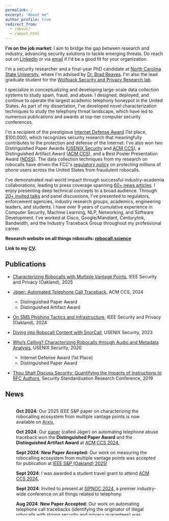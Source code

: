```yaml
---
permalink: /
excerpt: "About me"
author_profile: true
redirect_from: 
  - /about/
  - /about.html
---
```


**I'm on the job market**: I aim to bridge the gap between research and industry, advancing security solutions to tackle emerging threats. Do reach out on [LinkedIn](https://www.linkedin.com/in/sathviknprasad/) or via [email](../contact/) if I'd be a good fit for your organization.

I'm a security researcher and a final-year PhD candidate at [North Carolina State University](https://www.csc.ncsu.edu/), where I'm advised by [Dr. Brad Reaves](https://bradreaves.net). I'm also the lead graduate student for the [Wolfpack Security and Privacy Research lab](https://wspr.csc.ncsu.edu//people.html). 

I specialize in conceptualizing and developing large-scale data collection systems to study spam, fraud, and abuse. I designed, deployed, and continue to operate the largest academic telephony honeypot in the United States. As part of my dissertation, I've developed novel characterization techniques to study the telephony threat landscape, which have led to numerous publications and awards at top-tier computer security conferences. 

I'm a recipient of the prestigious [Internet Defense Award](https://research.facebook.com/blog/2020/08/facebook-awards-200000-to-2020-internet-defense-prize-winners-at-usenix-security/) (1st place, $100,000), which recognizes security research that meaningfully contributes to the protection and defense of the Internet. I've also won two Distinguished Paper Awards ([USENIX Security](https://www.usenix.org/conference/usenixsecurity20/presentation/prasad) and [ACM CCS](https://www.sigsac.org/ccs/CCS2024/program/awards.html)), a Distinguished Artifact Award ([ACM CCS](https://www.sigsac.org/ccs/CCS2024/program/awards.html)), and a Best Poster Presentation Award ([NDSS](https://youtu.be/oXD9F76S6G0?t=609)). The data collection techniques from my research on robocalls have driven the FCC's [regulatory policy](https://docs.fcc.gov/public/attachments/FCC-23-37A1.pdf) on protecting millions of phone users across the United States from fraudulent robocalls. 

I've demonstrated real-world impact through successful industry-academia collaborations, leading to press coverage spanning [60+ news articles](../in-the-news/). I enjoy presenting deep technical concepts to a broad audience. Through [20+ invited talks](../talks/) and panel discussions, I've presented to regulators, enforcement agencies, industry research groups, academics, engineering leaders, and students. I have over 9 years of cumulative experience in Computer Security, Machine Learning, NLP, Networking, and Software Development. I've worked at Cisco, Google/Mandiant, Centurylink, Bandwidth, and the Industry Traceback Group throughout my professional career.



**Research website on all things robocalls: [robocall.science](https://robocall.science)**

**Link to my [CV](../files/sathvik-cv.pdf).**

<h2 id="Publications">Publications</h2>

- [Characterizing Robocalls with Multiple Vantage Points](../publication/2025-05-01-vantage-point), IEEE Security and Privacy (Oakland), 2025

- [Jäger: Automated Telephone Call Traceback](../publication/2024-10-17-jager), ACM CCS, 2024
  - Distinguished Paper Award
  - Distinguished Artifact Award

- [On SMS Phishing Tactics and Infrastructure](../publication/2024-02-01-SMS-Phishing), IEEE Security and Privacy (Oakland), 2024

- [Diving into Robocall Content with SnorCall](../publication/2023-02-28-SnorCall), USENIX Security, 2023


- [Who’s Calling? Characterizing Robocalls through Audio and Metadata Analysis](../publication/2020-08-12-whoscalling), USENIX Security, 2020
  - Internet Defense Award (1st Place)
  - Distinguished Paper Award

- [Thou Shalt Discuss Security: Quantifying the Impacts of Instructions to RFC Authors](../publication/2019-11-11-rfclint), Security Standardisation Research Conference, 2019


<h2 id="news">News</h2>
<div class="content" style="overflow-y: scroll; padding-left: 10px; max-height: 350px; padding-right: 20px; margin-top: 0px;" id="div-news">

<ul>

<p><strong>Oct 2024</strong>: Our 2025 IEEE S&P paper on characterizing the robocalling ecosystem from multiple vantage points is now available on  <a
href="https://arxiv.org/abs/2410.17361">Arxiv.</a></p>

<p><strong>Oct 2024</strong>: Our <a href="https://arxiv.org/abs/2409.02839">paper</a> (called Jäger) on automating telephone abuse traceback won the <strong>Distinguished Paper Award</strong> and the <strong>Distinguished Artifact Award</strong> at <a
href="https://www.sigsac.org/ccs/CCS2024/program/awards.html">ACM CCS 2024.</a></p>

<p><strong>Sept 2024</strong>: <strong>New Paper Accepted:</strong> Our work on measuring the robocalling ecosystem from multiple vantage points was accepted for publication at <a href="https://sp2025.ieee-security.org/"> IEEE S&P (Oakland) 2025!</a> </p>

<p><strong>Sept 2024</strong>: I was awarded a student travel grant to attend <a
href="https://www.sigsac.org/ccs/CCS2024/">ACM CCS 2024.</a></p>

<p><strong>Sept 2024</strong>: Invited to present at <a
href="https://www.sipforum.org/news-events/sipnoc-2024-overview/">SIPNOC 2024</a>, a premier industry-wide conference on all things related to telephony.</p>

<p><strong>Aug 2024</strong>: <strong>New Paper Accepted:</strong> Our work on automating telephone call tracebacks (identifying the originator of illegal robocalls with strong security and privacy guarantees) was published at ACM CCS 2024! Check out the <a href="https://arxiv.org/abs/2409.02839">paper</a> (called Jäger) and the <a href="https://github.com/wspr-ncsu/jaeger"> system prototype implementation.</a> </p>


<p><strong>May 2024</strong>: Research proposal on studying Non-English Robocalls accepted at the <a href="https://conpro24.ieee-security.org/index.html">Workshop on Technology and Consumer Protection</a> (ConPro 2024)</p>

<p><strong>May 2024</strong>: <strong>New Paper Accepted</strong>: Our work on characterizing the SMS-Phishing ecosystem (<a
href="https://www.computer.org/csdl/proceedings-article/sp/2024/313000a169/1Ub24K6cHkY">"On SMS Phishing Tactics and Infrastructure"</a>) will appear at <a href="https://sp2024.ieee-security.org/">IEEE S&P 2024</a>!</p>

<p><strong>Feb 2024</strong>: Invited talk at the <a
href="https://www.nc-pace.org/2024-speakers">North Carolina Cybersecurity Symposium</a></p>

<p><strong>Nov 2023</strong>: Released <a href="https://github.com/wspr-ncsu/robocall-audio-dataset">a new curated dataset</a> along with a <a href="https://www.csc2.ncsu.edu/techreports/tech/2023/TR-2023-1.pdf">technical report</a> describing the collection of real-world robocall recordings.</p>

<p><strong>Nov 2023</strong>: Invited talk at TAPS -- UNC Chapel Hill (Triangle Area Privacy and Security Conference). </p>

<p><strong>Sept 2023</strong>: I'm one of the selected senior PhD students serving on a student panel at <a href="https://caecommunity.org/events/featured-events/2023-national-cybersecurity-education-colloquium">CAE-R Symposium</a></p>

<p><strong>Sept 2023</strong>: Invited talk at <a
href="https://www.sipforum.org/news-events/sipnoc-2023-overview/">SIPNOC 2023</a></p>

<p><strong>Aug 2023</strong>: Research talk at <a
href="https://www.usenix.org/conference/usenixsecurity23/presentation/prasad">USENIX Security 2023</a></p>

<p><strong>Aug 2023</strong>: Invited talk at <a
href="https://www.jpmorgan.com/technology/artificial-intelligence">J.P. Morgan AI Research</a>.</p>
<p><strong>May 2023</strong>: Invited talk at <a
href="https://www.resideo.com">Resideo</a>.</p>
<p><strong>April 2023</strong>: Looking forward to working with the <a
href="https://tracebacks.org/">Industry Traceback Group </a> over the summer to combat illegal robocalls.</p>
<p><strong>April 2023</strong>: I’m serving on the <a
href="https://sp2024.ieee-security.org/cfpapers.html">IEEE Security and Privacy
Program Committee </a></p>
<p><strong>April 2023</strong>: I’m serving on the <a
href="https://wisec2023.surrey.ac.uk/call-for-artifacts/">WiSec Artifact
Evaluation committee</a></p>
<p><strong>Feb 2023</strong>: I’m presenting a <a
href="https://www.ndss-symposium.org/wp-content/uploads/2023/02/NDSS2023Poster_paper_1049.pdf">poster</a>
on analyzing robocall audio content at NDSS 2023, San Diego.</p>
<p><strong>Feb 2023</strong>: Grateful to be nomination for the <a
href="https://www.csc.ncsu.edu/news/2319">Carla Savage Award</a> for
outstanding service!</p>
<p><strong>Jan 2023</strong>: Our paper “Diving into Robocall Content
with SnorCall” was accepted at <a
href="https://www.usenix.org/conference/usenixsecurity23">USENIX
Security 2023</a>!</p>
<p><strong>Jan 2023</strong>: I’m attending the NC-PaCE Cybersecurity
Symposium.</p>
<p><strong>Dec 2022</strong>: I’m serving on the <a
href="https://wisec2023.surrey.ac.uk/program-committee/">2023 ACM WiSec
Program Committee</a>!</p>
<p><strong>Oct 2022</strong>: I’m serving on the <a
href="https://www.acsac.org/2022/committees/artifact/">ACSAC Artifact
Evaluation committee</a></p>
<p><strong>May 2022</strong>: Looking forward to an exciting summer
internship with the Data Science research group at <a
href="https://www.mandiant.com/">Mandiant</a> (recently acquired by <a
href="https://www.googlecloudpresscorner.com/2022-03-08-mgc">Google</a>).</p>
<p><strong>May 2022</strong>: <strong>Career Milestone:</strong> I
passed my Oral Preliminary/Qualifying Exam. I’m officially a Doctoral
candidate!</p>
<p><strong>Apr 2022</strong>: Excited to attend <a
href="https://riskandassurancegroup.org/new-orleans-conference-5-6-apr-2022/">RAG
2022</a> as an <a
href="https://riskandassurancegroup.org/sathvik-prasad-north-carolina-state-university/">invited
panelist</a>.</p>
<p><strong>Mar 2022</strong>: I’m serving on the <a
href="https://wisec2022.cs.utsa.edu/replicability-label/">WiSec 2022</a>
Replicability Committee.</p>
<p><strong>Mar 2022</strong>: I’m part of the <a
href="https://www.ieee-security.org/TC/SP2022/cfposters.html">IEEE
S&amp;P 2022</a> Poster Jury committee.</p>
<p><strong>Feb 2021</strong>: I’m virtually attending NDSS 2021!</p>
<p><strong>Feb 2021</strong>: I’m excited to deliver an invited talk at
the <a href="https://www.cs.duke.edu/events/node/3959">Privacy and
Security Seminar</a> at Duke University.</p>
<p><strong>Jan 2021</strong>: I’ll be the TA for the <a
href="https://www.csc.ncsu.edu/courses/special_topics/">Cellular Network
Security</a> course. This course will discuss the secure design and
operations of cellular and telephone networks, with a focus on recent
research in the area.</p>
<p><strong>Jan 2021</strong>: Looking forward to my summer internship at
<a href="https://www.bandwidth.com/">Bandwidth</a> where I’ll be working
on fraud and abuse mitigation.</p>
<p><strong>Dec 2020</strong>: I passed my written prelim exam!</p>
<p><strong>Dec 2020</strong>: Participated in an invited discussion at
University of Michigan about our work on robocalls.</p>
<p><strong>Nov 2020</strong>: Our work was featured in the NC State
College of Engineering Magazine! <a
href="https://www.engr.ncsu.edu/news/2020/11/11/whos-calling/">Webpage</a>
and <a
href="https://www.engr.ncsu.edu/wp-content/uploads/2020/10/COE_AlumniMagazine_Fall2020_readerspreads_Oct26.pdf#page=12">Magazine-PDF</a></p>
<p><strong>Oct 2020</strong>: I’ll be (virtually) attending <a
href="https://conferences.sigcomm.org/imc/2020/">IMC 2020</a>!</p>
<p><strong>Sept 2020</strong>: As a co-author, I wrote <a
href="https://theconversation.com/does-ignoring-robocalls-make-them-stop-heres-what-we-learned-from-getting-1-5-million-calls-on-66-000-phone-lines-145433">an
article</a> for <a href="https://theconversation.com/us/who-we-are">The
Conversation</a> (a non-profit global news network) about our work on
robocalls.</p>
<p><strong>Aug 2020</strong>: Our work on <a
href="https://robocallobservatory.org/">Robocalls</a> won the <a
href="https://twitter.com/sathviknp/status/1293608809643085824">Distinguished
Paper Award</a> and the <a
href="https://research.fb.com/blog/2020/08/facebook-awards-200000-to-2020-internet-defense-prize-winners-at-usenix-security/">Internet
Defense Prize</a> ($100,000 Research Grant) at USENIX Security 2020!</p>
<p><strong>Aug 2020</strong>: I’m excited to present our work on
characterizing robocalls at USENIX Security 2020! Check out our <a
href="https://robocallobservatory.org">blog</a> and the <a
href="https://www.usenix.org/system/files/sec20-prasad.pdf">paper</a>.</p>
<p><strong>July 2020</strong>: In an <a
href="https://www.engr.ncsu.edu/news/2020/07/24/graduate-student-teams-up-to-help-create-peer-support-line-for-indian-students-in-the-u-s/">interview</a>,
I talk about my role in <a
href="https://www.ishubus.com/covid19/peersupport">our team’s</a>
initiative to provide accurate information to international students
studying in the US during the COVID-19 pandemic.</p>
<p><strong>July 2020</strong>: I’ll be attending the <a
href="https://wisec2020.ins.jku.at/">ACM WiSec</a> conference!</p>
<p><strong>May 2020</strong>: Our paper <em><a
href="publication/2020-08-12-whoscalling">Who’s Calling? Characterizing
Robocalls through Audio and Metadata Analysis</a></em> was accepted at
<a href="https://www.usenix.org/conference/usenixsecurity20">USENIX
Security 2020</a>!</p>
<p><strong>Feb 2020</strong>: Won the <em>Best Poster Presentation
Award</em> at NDSS 2020!</p>
<p><strong>Jan 2020</strong>: Awarded a student travel grant to attend
NDSS 2020. I’ll be presenting a poster on our ongoing work about
characterizing Robocalls. Thanks <a
href="https://www.internetsociety.org/">ISOC</a> and <a
href="https://www.ndss-symposium.org/">NDSS</a>!</p>
<p><strong>Oct 2019</strong>: Excited to meet fellow security &amp;
privacy researchers in the RTP area and present a poster on our ongoing
work about Robocalls at <a
href="https://www2.cs.duke.edu/projects/taps/">TAPS</a></p>
<p><strong>Sept 2019</strong>: Our paper <em><a
href="publication/2019-11-11-rfclint">Thou Shalt Discuss Security:
Quantifying the Impacts of Instructions to RFC Authors</a></em> was
accepted at <a href="https://conferences.ncl.ac.uk/ssr2019/">SSR
2019</a></p>
<p><strong>Aug 2018</strong>: Excited to start my grad school journey at
NC State. Go Wolfpack!</p>

</ul>
</div>